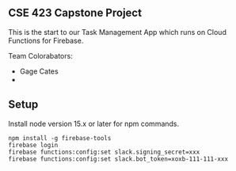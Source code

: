 ## CSE 423 Capstone Project

This is the start to our Task Management App which runs on Cloud Functions for Firebase.

Team Colorabators:
* Gage Cates
* 

## Setup

Install node version 15.x or later for npm commands.

```
npm install -g firebase-tools
firebase login
firebase functions:config:set slack.signing_secret=xxx
firebase functions:config:set slack.bot_token=xoxb-111-111-xxx
```

